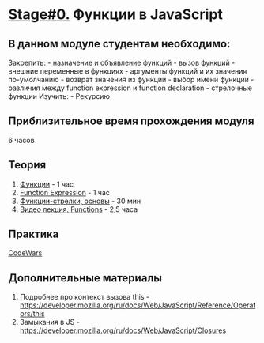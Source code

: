 # [Stage#0.](../../) Функции в JavaScript
## В данном модуле студентам необходимо:
Закрепить:
    - назначение и объявление функций
    - вызов функций
    - внешние переменные в функциях
    - аргументы функций и их значения по-умолчанию
    - возврат значения из функций
    - выбор имени функции
    - различия между function expression и function declaration
    - стрелочные функции
Изучить:
    - Рекурсию     

## Приблизительное время прохождения модуля
6 часов

## Теория
 1. [Функции](https://learn.javascript.ru/function-basics) - 1 час
 2. [Function Expression](https://learn.javascript.ru/function-expressions) - 1 час
 3. [Функции-стрелки, основы](https://learn.javascript.ru/arrow-functions-basics) - 30 мин
 4. [Видео лекция. Functions](https://www.youtube.com/watch?v=fShrn50Fkhw&list=PLe--kalBDwji8WXKVjhON39X4v_Uj6T_R&index=6) - 2,5 часа

 ## Практика
 [CodeWars](https://github.com/rolling-scopes-school/tasks/blob/master/tasks/codewars/functions.md)

 ## Дополнительные материалы
1. Подробнее про контекст вызова this - https://developer.mozilla.org/ru/docs/Web/JavaScript/Reference/Operators/this
2. Замыкания в JS - https://developer.mozilla.org/ru/docs/Web/JavaScript/Closures
